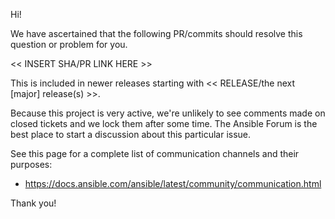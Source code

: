 Hi!

We have ascertained that the following PR/commits should resolve this question or problem for you.

<< INSERT SHA/PR LINK HERE >>

This is included in newer releases starting with << RELEASE/the next [major] release(s) >>.

Because this project is very active, we're unlikely to see comments made on closed tickets and we lock them after some time.
The Ansible Forum is the best place to start a discussion about this particular issue.

See  this page for a complete list of communication channels and their purposes:

* <https://docs.ansible.com/ansible/latest/community/communication.html>

Thank you!
